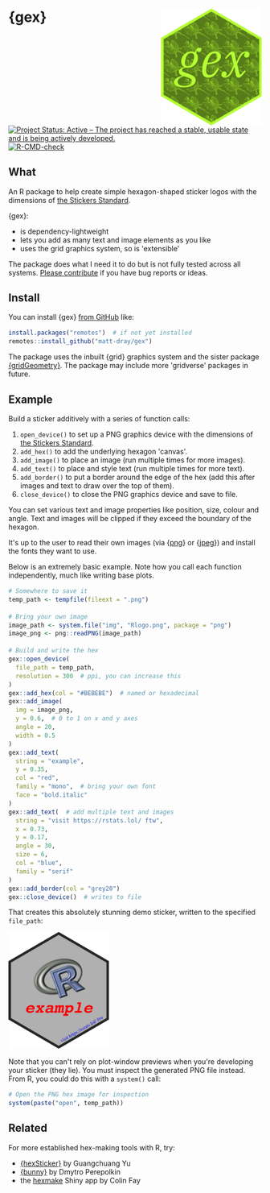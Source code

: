 # {gex} <a href='https://github.com/matt-dray/gex'><img src='man/figures/logo.png' align='right' width='200'/></a>

<!-- badges: start -->
[![Project Status: Active – The project has reached a stable, usable state and is being actively developed.](https://www.repostatus.org/badges/latest/active.svg)](https://www.repostatus.org/#active)
[![R-CMD-check](https://github.com/matt-dray/gex/actions/workflows/R-CMD-check.yaml/badge.svg)](https://github.com/matt-dray/gex/actions/workflows/R-CMD-check.yaml)
<!-- badges: end -->

## What

An R package to help create simple hexagon-shaped sticker logos with the dimensions of [the Stickers Standard](https://sticker.how/#type-hexagon).

{gex}:

* is dependency-lightweight
* lets you add as many text and image elements as you like
* uses the grid graphics system, so is 'extensible'

The package does what I need it to do but is not fully tested across all systems.
[Please contribute](https://github.com/matt-dray/gex/issues) if you have bug reports or ideas.

## Install

You can install {gex} [from GitHub](https://github.com/matt-dray/gex) like:

``` r
install.packages("remotes")  # if not yet installed
remotes::install_github("matt-dray/gex")
```

The package uses the inbuilt {grid} graphics system and the sister package [{gridGeometry}](https://cran.r-project.org/package=gridGeometry).
The package may include more 'gridverse' packages in future.

## Example

Build a sticker additively with a series of function calls:

1. `open_device()` to set up a PNG graphics device with the dimensions of [the Stickers Standard](https://sticker.how/#type-hexagon).
1. `add_hex()` to add the underlying hexagon 'canvas'.
1. `add_image()` to place an image (run multiple times for more images).
1. `add_text()` to place and style text (run multiple times for more text).
1. `add_border()` to put a border around the edge of the hex (add this after images and text to draw over the top of them).
1. `close_device()` to close the PNG graphics device and save to file.

You can set various text and image properties like position, size, colour and angle.
Text and images will be clipped if they exceed the boundary of the hexagon.

It's up to the user to read their own images (via {[png](https://cran.r-project.org/package=png)} or {[jpeg](https://cran.r-project.org/package=jpeg)}) and install the fonts they want to use.

Below is an extremely basic example.
Note how you call each function independently, much like writing base plots.

``` r
# Somewhere to save it
temp_path <- tempfile(fileext = ".png")

# Bring your own image
image_path <- system.file("img", "Rlogo.png", package = "png")
image_png <- png::readPNG(image_path)

# Build and write the hex
gex::open_device(
  file_path = temp_path,
  resolution = 300  # ppi, you can increase this
)
gex::add_hex(col = "#BEBEBE")  # named or hexadecimal
gex::add_image(
  img = image_png,
  y = 0.6,  # 0 to 1 on x and y axes
  angle = 20,
  width = 0.5
)
gex::add_text(
  string = "example",
  y = 0.35,
  col = "red",
  family = "mono",  # bring your own font
  face = "bold.italic"
)
gex::add_text(  # add multiple text and images
  string = "visit https://rstats.lol/ ftw",
  x = 0.73, 
  y = 0.17,
  angle = 30, 
  size = 6, 
  col = "blue", 
  family = "serif"
)
gex::add_border(col = "grey20")
gex::close_device()  # writes to file
```

That creates this absolutely stunning demo sticker, written to the specified `file_path`:

<img src='man/figures/example.png' width='200' alt="A grey hexagon with a dark grey border. An R logo is shown just above centre and angled at 30 degrees. Just below centre is the text 'example' in monospace red and bold font. On the lower right edge is the URL 'htps://rstats.lol' in smaller, blue italic serif font.">

Note that you can't rely on plot-window previews when you're developing your sticker (they lie).
You must inspect the generated PNG file instead.
From R, you could do this with a `system()` call:

``` r
# Open the PNG hex image for inspection
system(paste("open", temp_path))
```

## Related

For more established hex-making tools with R, try:

* [{hexSticker}](https://github.com/GuangchuangYu/hexSticker) by Guangchuang Yu
* [{bunny}](https://github.com/dmi3kno/bunny) by Dmytro Perepolkin
* the [hexmake](https://connect.thinkr.fr/hexmake/) Shiny app by Colin Fay
